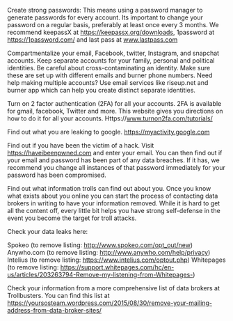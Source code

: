 Create strong passwords: This means using a password manager to generate passwords for every account. Its important to change your password on a regular basis, preferably at least once every 3 months.  We recommend keepassX at https://keepassx.org/downloads, 1password at https://1password.com/ and last pass at www.lastpass.com

Compartmentalize your email, Facebook, twitter, Instagram, and snapchat accounts.  Keep separate accounts for your family, personal and political identities.  Be careful about cross-contaminating an identity.  Make sure these are set up with different emails and burner phone numbers.  Need help making multiple accounts?  Use email services like riseup.net and burner app which can help you create distinct separate identities. 

Turn on 2 factor authentication (2FA) for all your accounts.  2FA is available for gmail, facebook, Twitter and more.  This website gives you directions on how to do it for all your accounts. Https://www.turnon2fa.com/tutorials/

Find out what you are leaking to google. https://myactivity.google.com

Find out if you have been the victim of a hack. Visit https://haveibeenpwned.com and enter your email.  You can then find out if your email and password has been part of any data breaches. If it has, we recommend you change all instances of that password immediately for your password has been compromised.  

Find out what information trolls can find out about you.  Once you know what exists about you online you can start the process of contacting data brokers in writing to have your information removed.  While it is hard to get all the content off, every little bit helps you have strong self-defense in the event you become the target for troll attacks. 

Check your data leaks here:

Spokeo (to remove listing: http://www.spokeo.com/opt_out/new)
Anywho.com (to remove listing: http://www.anywho.com/help/privacy)
Intelius (to remove listing: https://www.intelius.com/optout.php)
Whitepages (to remove listing: https://support.whitepages.com/hc/en-us/articles/203263794-Remove-my-listening-from-Whitepages-)

Check your information from a more comprehensive list of data brokers at Trollbusters.  You can find this list at https://yoursosteam.wordpress.com/2015/08/30/remove-your-mailing-address-from-data-broker-sites/
